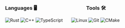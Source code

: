 ### &nbsp; Languages 🖥️ &nbsp; &nbsp; &nbsp; &nbsp; &nbsp; &nbsp; &nbsp; &nbsp; &nbsp; &nbsp; &nbsp; &nbsp; &nbsp; &nbsp; &nbsp; &nbsp; &nbsp; &nbsp; &nbsp; &nbsp; Tools 🛠️
&nbsp; ![Rust](https://img.shields.io/badge/rust-000000.svg?style=for-the-badge&logo=rust&logoColor=cc6600) ![C++](https://img.shields.io/badge/C++-000000?style=for-the-badge&logo=cplusplus&logoColor=blue) ![TypeScript](https://img.shields.io/badge/typescript-000000.svg?style=for-the-badge&logo=typescript&logoColor=007acc) &nbsp; &nbsp; &nbsp; ![Linux](https://img.shields.io/badge/Linux-000000?style=for-the-badge&logo=linux&logoColor=yellow) ![Git](https://img.shields.io/badge/git-000000.svg?style=for-the-badge&logo=git&logoColor=orange) ![CMake](https://img.shields.io/badge/CMake-000000.svg?style=for-the-badge&logo=cmake&logoColor=blue)
